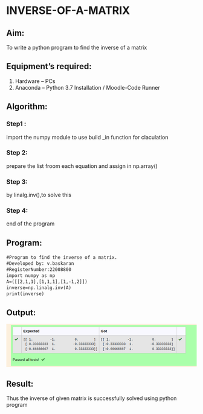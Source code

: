 # INVERSE-OF-A-MATRIX
## Aim:
To write a python program to find the inverse of a matrix
## Equipment’s required:
1. 	Hardware – PCs
2. 	Anaconda – Python 3.7 Installation / Moodle-Code Runner
## Algorithm:
### Step1 : 
import the numpy module to use build _in function
for claculation
### Step 2: 
prepare the list froom each equation and assign in np.array()
### Step 3: 
by linalg.inv(),to solve this
### Step 4: 
end of the program
## Program:
```
#Program to find the inverse of a matrix.
#Developed by: v.baskaran
#RegisterNumber:22008800
import numpy as np
A=([[2,1,1],[1,1,1],[1,-1,2]])
inverse=np.linalg.inv(A)
print(inverse)
```
## Output:
![output](/inversematrixs.png)
## Result:
Thus the inverse of given matrix is successfully solved using python program


